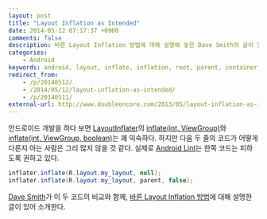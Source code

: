 ```yaml
---
layout: post
title: "Layout Inflation as Intended"
date: 2014-05-12 07:17:37 +0900
comments: false
description: 바른 Layout Inflation 방법에 대해 설명해 놓은 Dave Smith의 글이 있어 소개한다.
categories:
    - Android
keywords: android, layout, inflate, inflation, root, parent, container, null
redirect_from:
    - /p/20140512/
    - /2014/05/12/layout-inflation-as-intended/
    - /p/20140511/
external-url: http://www.doubleencore.com/2013/05/layout-inflation-as-intended/
---
```


안드로이드 개발을 하다 보면 [LayoutInflater][]의 [inflate(int, ViewGroup)][]와 [inflate(int, ViewGroup, boolean)][]는 꽤 익숙하다. 하지만 다음 두 줄의 코드가 어떻게 다른지 아는 사람은 그리 많지 않을 것 같다. 실제로 [Android Lint][]는 한쪽 코드는 피하도록 권하고 있다.

[LayoutInflater]: http://developer.android.com/reference/android/view/LayoutInflater.html
[inflate(int, ViewGroup)]: http://developer.android.com/reference/android/view/LayoutInflater.html#inflate(int,%20android.view.ViewGroup)
[inflate(int, ViewGroup, boolean)]: http://developer.android.com/reference/android/view/LayoutInflater.html#inflate(int,%20android.view.ViewGroup,%20boolean)
[Android Lint]: http://tools.android.com/tips/lint

``` java
inflater.inflate(R.layout.my_layout, null);
inflater.inflate(R.layout.my_layout, parent, false);
```

[Dave Smith][]가 이 두 코드의 비교와 함께, [바른 Layout Inflation 방법][external-url]에 대해 설명한 글이 있어 소개한다.

[Dave Smith]: http://www.doubleencore.com/author/daves/
[external-url]: http://www.doubleencore.com/2013/05/layout-inflation-as-intended/
